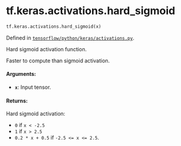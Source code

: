 <div itemscope itemtype="http://developers.google.com/ReferenceObject">
<meta itemprop="name" content="tf.keras.activations.hard_sigmoid" />
<meta itemprop="path" content="Stable" />
</div>

# tf.keras.activations.hard_sigmoid

``` python
tf.keras.activations.hard_sigmoid(x)
```



Defined in [`tensorflow/python/keras/activations.py`](https://www.tensorflow.org/code/tensorflow/python/keras/activations.py).

Hard sigmoid activation function.

Faster to compute than sigmoid activation.

#### Arguments:

* <b>`x`</b>: Input tensor.


#### Returns:

Hard sigmoid activation:
- `0` if `x < -2.5`
- `1` if `x > 2.5`
- `0.2 * x + 0.5` if `-2.5 <= x <= 2.5`.